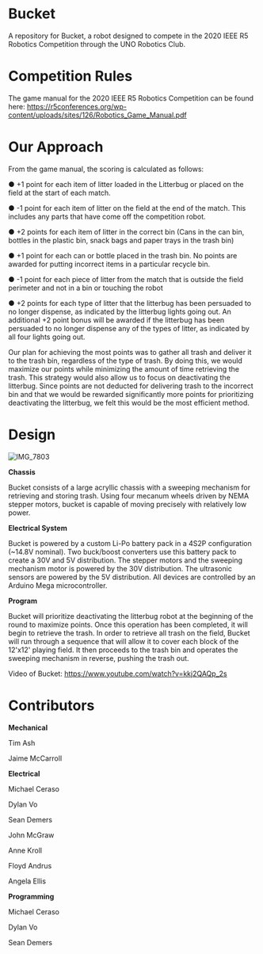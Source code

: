 # Bucket

A repository for Bucket, a robot designed to compete in the 2020 IEEE R5 Robotics Competition through the UNO Robotics Club.

# Competition Rules

The game manual for the 2020 IEEE R5 Robotics Competition can be found here: https://r5conferences.org/wp-content/uploads/sites/126/Robotics_Game_Manual.pdf

# Our Approach

From the game manual, the scoring is calculated as follows:

● +1 point for each item of litter loaded in the Litterbug or placed on the field at the
start of each match.

● -1 point for each item of litter on the field at the end of the match. This includes
any parts that have come off the competition robot.

● +2 points for each item of litter in the correct bin (Cans in the can bin, bottles in
the plastic bin, snack bags and paper trays in the trash bin)

● +1 point for each can or bottle placed in the trash bin. No points are awarded for
putting incorrect items in a particular recycle bin.

● -1 point for each piece of litter from the match that is outside the field perimeter
and not in a bin or touching the robot

● +2 points for each type of litter that the litterbug has been persuaded to no longer
dispense, as indicated by the litterbug lights going out. An additional +2 point
bonus will be awarded if the litterbug has been persuaded to no longer dispense
any of the types of litter, as indicated by all four lights going out.


Our plan for achieving the most points was to gather all trash and deliver it to the trash bin, regardless of the type of trash. By doing this, we would maximize our points while minimizing the amount of time retrieving the trash. This strategy would also allow us to focus on deactivating the litterbug. Since points are not deducted for delivering trash to the incorrect bin and that we would be rewarded significantly more points for prioritizing deactivating the litterbug, we felt this would be the most efficient method.


# Design

![IMG_7803](https://user-images.githubusercontent.com/106710808/173253231-d3029c83-24fb-4798-b3fd-fa7bb197962f.jpg)

**Chassis**

Bucket consists of a large acryllic chassis with a sweeping mechanism for retrieving and storing trash. Using four mecanum wheels driven by NEMA stepper motors, bucket is capable of moving precisely with relatively low power. 

**Electrical System**

Bucket is powered by a custom Li-Po battery pack in a 4S2P configuration (~14.8V nominal). Two buck/boost converters use this battery pack to create a 30V and 5V distribution. The stepper motors and the sweeping mechanism motor is powered by the 30V distribution. The ultrasonic sensors are powered by the 5V distribution. All devices are controlled by an Arduino Mega microcontroller.

**Program**

Bucket will prioritize deactivating the litterbug robot at the beginning of the round to maximize points. Once this operation has been completed, it will begin to retrieve the trash. In order to retrieve all trash on the field, Bucket will run through a sequence that will allow it to cover each block of the 12'x12' playing field. It then proceeds to the trash bin and operates the sweeping mechanism in reverse, pushing the trash out.


Video of Bucket: https://www.youtube.com/watch?v=kkj2QAQp_2s


# Contributors

**Mechanical**

Tim Ash

Jaime McCarroll


**Electrical**

Michael Ceraso

Dylan Vo

Sean Demers

John McGraw

Anne Kroll

Floyd Andrus

Angela Ellis

**Programming**

Michael Ceraso

Dylan Vo

Sean Demers
